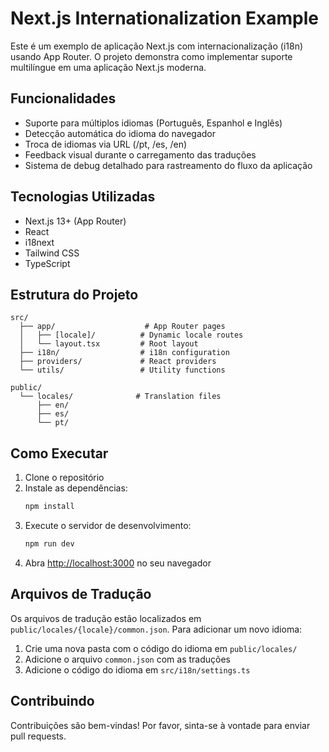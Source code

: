 # Next.js Internationalization Example

Este é um exemplo de aplicação Next.js com internacionalização (i18n) usando App Router. O projeto demonstra como implementar suporte multilíngue em uma aplicação Next.js moderna.

## Funcionalidades

- Suporte para múltiplos idiomas (Português, Espanhol e Inglês)
- Detecção automática do idioma do navegador
- Troca de idiomas via URL (/pt, /es, /en)
- Feedback visual durante o carregamento das traduções
- Sistema de debug detalhado para rastreamento do fluxo da aplicação

## Tecnologias Utilizadas

- Next.js 13+ (App Router)
- React
- i18next
- Tailwind CSS
- TypeScript

## Estrutura do Projeto

```
src/
  ├── app/                    # App Router pages
  │   ├── [locale]/          # Dynamic locale routes
  │   └── layout.tsx         # Root layout
  ├── i18n/                  # i18n configuration
  ├── providers/             # React providers
  └── utils/                 # Utility functions

public/
  └── locales/              # Translation files
      ├── en/
      ├── es/
      └── pt/
```

## Como Executar

1. Clone o repositório
2. Instale as dependências:
   ```bash
   npm install
   ```
3. Execute o servidor de desenvolvimento:
   ```bash
   npm run dev
   ```
4. Abra [http://localhost:3000](http://localhost:3000) no seu navegador

## Arquivos de Tradução

Os arquivos de tradução estão localizados em `public/locales/{locale}/common.json`. Para adicionar um novo idioma:

1. Crie uma nova pasta com o código do idioma em `public/locales/`
2. Adicione o arquivo `common.json` com as traduções
3. Adicione o código do idioma em `src/i18n/settings.ts`

## Contribuindo

Contribuições são bem-vindas! Por favor, sinta-se à vontade para enviar pull requests.
